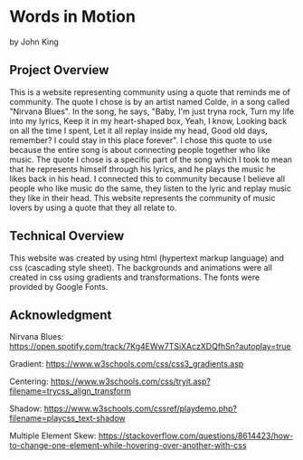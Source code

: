 
# Words in Motion

by John King

## Project Overview

This is a website representing community using a quote that reminds me of community. The quote I chose is by an artist named Colde, in a song called "Nirvana Blues". In the song, he says, "Baby, I'm just tryna rock, Turn my life into my lyrics, Keep it in my heart-shaped box, Yeah, I know, Looking back on all the time I spent, Let it all replay inside my head, Good old days, remember? I could stay in this place forever". I chose this quote to use because the entire song is about connecting people together who like music. The quote I chose is a specific part of the song which I took to mean that he represents himself through his lyrics, and he plays the music he likes back in his head. I connected this to community because I believe all people who like music do the same, they listen to the lyric and replay music they like in their head. This website represents the community of music lovers by using a quote that they all relate to.

## Technical Overview

This website was created by using html (hypertext markup language) and css (cascading style sheet). The backgrounds and animations were all created in css using gradients and transformations. The fonts were provided by Google Fonts.

## Acknowledgment

Nirvana Blues: https://open.spotify.com/track/7Kg4EWw7TSiXAczXDQfhSn?autoplay=true

Gradient: https://www.w3schools.com/css/css3_gradients.asp

Centering: https://www.w3schools.com/css/tryit.asp?filename=trycss_align_transform

Shadow: https://www.w3schools.com/cssref/playdemo.php?filename=playcss_text-shadow

Multiple Element Skew: https://stackoverflow.com/questions/8614423/how-to-change-one-element-while-hovering-over-another-with-css